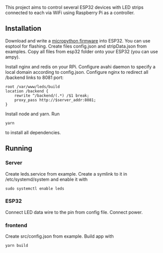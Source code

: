 This project aims to control several ESP32 devices with LED strips connected to each via WiFi using Raspberry Pi as a controller.

## Installation

Download and write a [micropython firmware](http://micropython.org/download#esp32) into ESP32. You can use esptool for flashing. Create files config.json and stripData.json from examples. Copy all files from esp32 folder onto your ESP32 (you can use ampy).

Install nginx and redis on your RPi. Configure avahi daemon to specify a local domain according to config.json. Configure nginx to redirect all /backend links to 8081 port:

    root /var/www/leds/build
    location /backend {
        rewrite ^/backend/(.*) /$1 break;
        proxy_pass http://$server_addr:8081;
    }

Install node and yarn. Run 

`yarn`

to install all dependencies.

## Running 

### Server

Create leds.service from example. Create a symlink to it in /etc/systemd/system and enable it with

`sudo systemctl enable leds`

### ESP32

Connect LED data wire to the pin from config file. Connect power.

### frontend

Create src/config.json from example. Build app with 

`yarn build`
